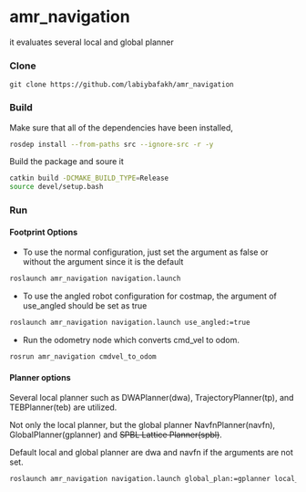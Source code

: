 # amr_navigation
it evaluates several local and global planner

### Clone
```
git clone https://github.com/labiybafakh/amr_navigation
```

### Build
Make sure that all of the dependencies have been installed,
```bash
rosdep install --from-paths src --ignore-src -r -y
```

Build the package and soure it
```bash
catkin build -DCMAKE_BUILD_TYPE=Release
source devel/setup.bash
```

### Run
#### Footprint Options
- To use the normal configuration, just set the argument as false or without the argument since it is the default
```bash
roslaunch amr_navigation navigation.launch
```

- To use the angled robot configuration for costmap, the argument of use_angled should be set as true
```bash
roslaunch amr_navigation navigation.launch use_angled:=true
```

- Run the odometry node which converts cmd_vel to odom.
```bash
rosrun amr_navigation cmdvel_to_odom
```
#### Planner options
Several local planner such as DWAPlanner(dwa), TrajectoryPlanner(tp), and TEBPlanner(teb) are utilized.

Not only the local planner, but the global planner NavfnPlanner(navfn), GlobalPlanner(gplanner) and ~~SPBL Lattice Planner(spbl)~~.

Default local and global planner are dwa and navfn if the arguments are not set.
```bash
roslaunch amr_navigation navigation.launch global_plan:=gplanner local_plan:=dwa
```